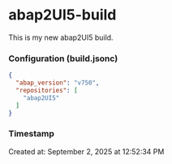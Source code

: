 # abap2UI5-build

This is my new abap2UI5 build.


### Configuration (build.jsonc)

```json
{
  "abap_version": "v750",
  "repositories": [
    "abap2UI5"
  ]
}

```

### Timestamp

Created at: September 2, 2025 at 12:52:34 PM
